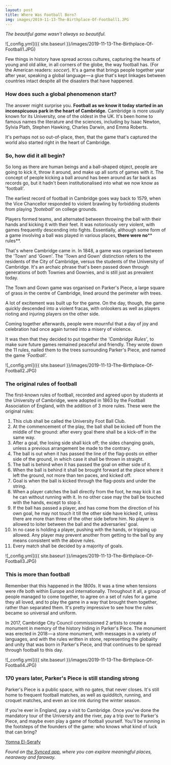 ```yaml
---
layout: post
title: Where Was Football Born? 
img: images/2019-11-13-The-Birthplace-Of-Football1.JPG
---
```


_The beautiful game wasn't always so beautiful._

![_config.yml]({{ site.baseurl }}/images/2019-11-13-The-Birthplace-Of-Football1.JPG)


Few things in history have spread across cultures, capturing the hearts of young and old alike, in all corners of the globe, the way football has. (For the American readers: _soccer_). It&#39;s a game that brings people together year after year, speaking a global language — a glue that&#39;s kept linkages between countries intact despite all the disasters that have happened.


### **How does such a global phenomenon start?**

The answer might surprise you. **Football as we know it today started in an inconspicuous park in the heart of Cambridge.** Cambridge is more usually known for its University, one of the oldest in the UK. It&#39;s been home to famous names the literature and the sciences, including by Isaac Newton, Sylvia Plath, Stephen Hawking, Charles Darwin, and Emma Roberts.

It&#39;s perhaps not so out-of-place, then, that the game that&#39;s captured the world also started right in the heart of Cambridge.


### **So, how did it all begin?**

So long as there are human beings and a ball-shaped object, people are going to kick it, throw it around, and make up all sorts of games with it. The concept of people kicking a ball around has been around as far back as records go, but it hadn&#39;t been institutionalised into what we now know as &#39;football&#39;.

The earliest record of football in Cambridge goes way back to 1579, when the Vice Chancellor responded to violent brawling by forbidding students from playing _&#39;footeball&#39;_ on college grounds.

Players formed teams, and alternated between throwing the ball with their hands and kicking it with their feet. It was notoriously very violent, with games frequently descending into fights. Essentially, although some form of a game involving a ball was played in various places, **there were no**** rules**.

That&#39;s where Cambridge came in. In 1848, a game was organised between the &#39;Town&#39; and &#39;Gown&#39;. The &#39;Town and Gown&#39; distinction refers to the residents of the City of Cambridge, versus the students of the University of Cambridge. It&#39;s an archaic phrase that&#39;s been passed down through generations of both Townies and Gownies, and is still just as prevalent today.

The Town and Gown game was organised on Parker&#39;s Piece, a large square of grass in the centre of Cambridge, lined around the perimeter with trees.

A lot of excitement was built up for the game. On the day, though, the game quickly descended into a violent fracas, with onlookers as well as players rioting and injuring players on the other side.

Coming together afterwards, people were mournful that a day of joy and celebration had once again turned into a misery of violence.

It was then that they decided to put together the _&#39;Cambridge Rules&#39;_, to make sure future games remained peaceful and friendly. They wrote down the 11 rules, nailed them to the trees surrounding Parker&#39;s Piece, and named the game _&#39;Football&#39;._

![_config.yml]({{ site.baseurl }}/images/2019-11-13-The-Birthplace-Of-Football2.JPG)


### **The original rules of football**

The first-known rules of football, recorded and agreed upon by students at the University of Cambridge, were adopted in 1863 by the Football Association of England, with the addition of 3 more rules. These were the original rules:

1. This club shall be called the University Foot Ball Club.
2. At the commencement of the play, the ball shall be kicked off from the middle of the ground: after every goal there shall be a kick-off in the same way.
3. After a goal, the losing side shall kick off; the sides changing goals, unless a previous arrangement be made to the contrary.
4. The ball is out when it has passed the line of the flag-posts on either side of the ground, in which case it shall be thrown in straight.
5. The ball is behind when it has passed the goal on either side of it.
6. When the ball is behind it shall be brought forward at the place where it left the ground, not more than ten paces, and kicked off.
7. Goal is when the ball is kicked through the flag-posts and under the string.
8. When a player catches the ball directly from the foot, he may kick it as he can without running with it. In no other case may the ball be touched with the hands, except to stop it.
9. If the ball has passed a player, and has come from the direction of his own goal, he may not touch it till the other side have kicked it, unless there are more than three of the other side before him. No player is allowed to loiter between the ball and the adversaries&#39; goal.
10. In no case is holding a player, pushing with the hands, or tripping up allowed. Any player may prevent another from getting to the ball by any means consistent with the above rules.
11. Every match shall be decided by a majority of goals.

![_config.yml]({{ site.baseurl }}/images/2019-11-13-The-Birthplace-Of-Football3.JPG)


### **This is more than football**

Remember that this happened in the _1800s_. It was a time when tensions were rife both within Europe and internationally. Throughout it all, a group of people managed to come together, to agree on a set of rules for a game they all loved, and to play the game in a way that brought them together, rather than separated them. It&#39;s pretty impressive to see how the rules became so universal and uniform.

In 2017, Cambridge City Council commissioned 2 artists to create a monument in memory of the history hiding in Parker&#39;s Piece. The monument was erected in 2018 — a stone monument, with messages in a variety of languages, and with the rules written in stone, representing the globality and unity that was born in Parker&#39;s Piece, and that continues to be spread through football to this day.

![_config.yml]({{ site.baseurl }}/images/2019-11-13-The-Birthplace-Of-Football4.JPG)


### **170 years later, Parker&#39;s Piece is still standing strong**

Parker&#39;s Piece is a public space, with no gates, that never closes. It&#39;s still home to frequent football matches, as well as quidditch, running, and croquet matches, and even an ice rink during the winter season.

If you&#39;re ever in England, pay a visit to Cambridge. Once you&#39;ve done the mandatory tour of the University and the river, pay a trip over to Parker&#39;s Piece, and maybe even play a game of football yourself. You&#39;ll be running in the footsteps of the founders of the game: who knows what kind of luck that can bring?

[Yomna El-Serafy](https://medium.com/u/cfdf8602e700)

_Found on [the Synced app](http://onelink.to/8ttzr9), where you can explore meaningful places, nearaway and faraway._
